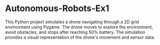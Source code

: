 # Autonomous-Robots-Ex1

This Python project simulates a drone navigating through a 2D grid environment using Pygame. The drone moves to explore the environment, avoid obstacles, and stops after reaching 50% battery. The simulation provides a visual representation of the drone's movement and sensor data.
